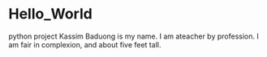 # Hello_World
python project
Kassim Baduong is my name. I am ateacher by profession. I am fair in complexion, and about five feet tall.

